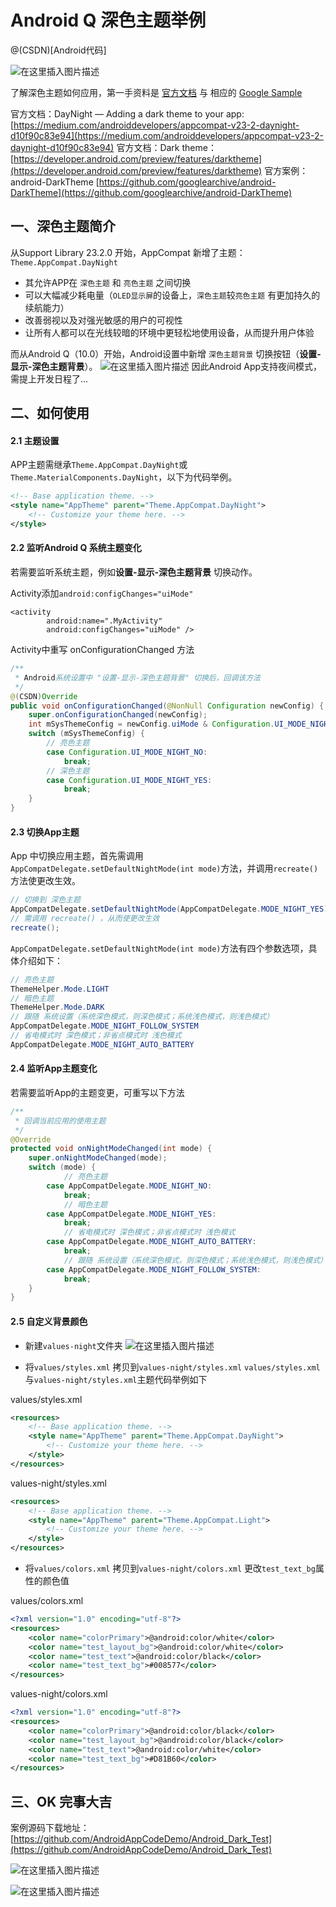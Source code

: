 
# Android Q 深色主题举例

@(CSDN)[Android代码]

![在这里插入图片描述](https://img-blog.csdnimg.cn/20191024162846475.gif)

了解深色主题如何应用，第一手资料是 [官方文档](https://developer.android.com/guide/topics/ui/look-and-feel/darktheme) 与 相应的 [Google Sample](https://github.com/googlearchive/android-DarkTheme) 

官方文档：DayNight — Adding a dark theme to your app: 
[https://medium.com/androiddevelopers/appcompat-v23-2-daynight-d10f90c83e94](https://medium.com/androiddevelopers/appcompat-v23-2-daynight-d10f90c83e94)
官方文档：Dark theme：
[https://developer.android.com/preview/features/darktheme](https://developer.android.com/preview/features/darktheme)
官方案例：android-DarkTheme
[https://github.com/googlearchive/android-DarkTheme](https://github.com/googlearchive/android-DarkTheme)

## 一、深色主题简介

从Support Library 23.2.0 开始，AppCompat 新增了主题：`Theme.AppCompat.DayNight`

+ 其允许APP在 `深色主题` 和 `亮色主题` 之间切换
+ 可以大幅减少耗电量（`OLED显示屏`的设备上，`深色主题`较`亮色主题` 有更加持久的续航能力）
+ 改善弱视以及对强光敏感的用户的可视性
+ 让所有人都可以在光线较暗的环境中更轻松地使用设备，从而提升用户体验

而从Android Q（10.0）开始，Android设置中新增  `深色主题背景` 切换按钮（**设置-显示-深色主题背景**）。
![在这里插入图片描述](https://img-blog.csdnimg.cn/20191024163043367.png?x-oss-process=image/watermark,type_ZmFuZ3poZW5naGVpdGk,shadow_10,text_aHR0cHM6Ly94aWF4bC5ibG9nLmNzZG4ubmV0,size_16,color_FFFFFF,t_70)
因此Android App支持夜间模式，需提上开发日程了...


## 二、如何使用

#### 2.1 主题设置

APP主题需继承`Theme.AppCompat.DayNight`或 `Theme.MaterialComponents.DayNight`，以下为代码举例。

```xml
<!-- Base application theme. -->
<style name="AppTheme" parent="Theme.AppCompat.DayNight">
    <!-- Customize your theme here. -->
</style>
```
#### 2.2 监听Android Q 系统主题变化

若需要监听系统主题，例如**设置-显示-深色主题背景** 切换动作。

Activity添加`android:configChanges="uiMode"`
```
<activity
        android:name=".MyActivity"
        android:configChanges="uiMode" />
```

Activity中重写 onConfigurationChanged 方法

```java
/**
 * Android系统设置中 "设置-显示-深色主题背景" 切换后，回调该方法
 */
@(CSDN)Override
public void onConfigurationChanged(@NonNull Configuration newConfig) {
    super.onConfigurationChanged(newConfig);
    int mSysThemeConfig = newConfig.uiMode & Configuration.UI_MODE_NIGHT_MASK;
    switch (mSysThemeConfig) {
	    // 亮色主题
        case Configuration.UI_MODE_NIGHT_NO:
            break;
        // 深色主题
        case Configuration.UI_MODE_NIGHT_YES:
            break;
    }
}
```

#### 2.3 切换App主题

App 中切换应用主题，首先需调用`AppCompatDelegate.setDefaultNightMode(int mode)`方法，并调用`recreate()`方法使更改生效。

```java
// 切换到 深色主题
AppCompatDelegate.setDefaultNightMode(AppCompatDelegate.MODE_NIGHT_YES);
// 需调用 recreate() ，从而使更改生效
recreate();
```

`AppCompatDelegate.setDefaultNightMode(int mode)`方法有四个参数选项，具体介绍如下：

```java
// 亮色主题
ThemeHelper.Mode.LIGHT
// 暗色主题
ThemeHelper.Mode.DARK
// 跟随 系统设置（系统深色模式，则深色模式；系统浅色模式，则浅色模式）
AppCompatDelegate.MODE_NIGHT_FOLLOW_SYSTEM
// 省电模式时 深色模式；非省点模式时 浅色模式
AppCompatDelegate.MODE_NIGHT_AUTO_BATTERY
```

#### 2.4 监听App主题变化

若需要监听App的主题变更，可重写以下方法

```java
/**
 * 回调当前应用的使用主题
 */
@Override
protected void onNightModeChanged(int mode) {
    super.onNightModeChanged(mode);
    switch (mode) {
		    // 亮色主题
        case AppCompatDelegate.MODE_NIGHT_NO:
            break;
            // 暗色主题
        case AppCompatDelegate.MODE_NIGHT_YES:
            break;
            // 省电模式时 深色模式；非省点模式时 浅色模式
        case AppCompatDelegate.MODE_NIGHT_AUTO_BATTERY:
            break;
            // 跟随 系统设置（系统深色模式，则深色模式；系统浅色模式，则浅色模式）
        case AppCompatDelegate.MODE_NIGHT_FOLLOW_SYSTEM:
            break;
    }
}
```

#### 2.5 自定义背景颜色

+ 新建`values-night`文件夹
![在这里插入图片描述](https://img-blog.csdnimg.cn/20191024162808708.png?x-oss-process=image/watermark,type_ZmFuZ3poZW5naGVpdGk,shadow_10,text_aHR0cHM6Ly94aWF4bC5ibG9nLmNzZG4ubmV0,size_16,color_FFFFFF,t_70)

+ 将`values/styles.xml` 拷贝到`values-night/styles.xml`
`values/styles.xml`与`values-night/styles.xml`主题代码举例如下

values/styles.xml
```xml
<resources>
    <!-- Base application theme. -->
    <style name="AppTheme" parent="Theme.AppCompat.DayNight">
        <!-- Customize your theme here. -->
    </style>
</resources>
```

values-night/styles.xml
```xml
<resources>
    <!-- Base application theme. -->
    <style name="AppTheme" parent="Theme.AppCompat.Light">
        <!-- Customize your theme here. -->
    </style>
</resources>
```


+ 将`values/colors.xml` 拷贝到`values-night/colors.xml`
更改`test_text_bg`属性的颜色值

values/colors.xml
```xml
<?xml version="1.0" encoding="utf-8"?>
<resources>
    <color name="colorPrimary">@android:color/white</color>
    <color name="test_layout_bg">@android:color/white</color>
    <color name="test_text">@android:color/black</color>
    <color name="test_text_bg">#008577</color>
</resources>
```
values-night/colors.xml

```xml
<?xml version="1.0" encoding="utf-8"?>
<resources>
    <color name="colorPrimary">@android:color/black</color>
    <color name="test_layout_bg">@android:color/black</color>
    <color name="test_text">@android:color/white</color>
    <color name="test_text_bg">#D81B60</color>
</resources>
```

## 三、OK 完事大吉

案例源码下载地址：
[https://github.com/AndroidAppCodeDemo/Android_Dark_Test](https://github.com/AndroidAppCodeDemo/Android_Dark_Test)


![在这里插入图片描述](https://img-blog.csdnimg.cn/20191024162846475.gif)

![在这里插入图片描述](https://img-blog.csdnimg.cn/20191024162901687.gif)




